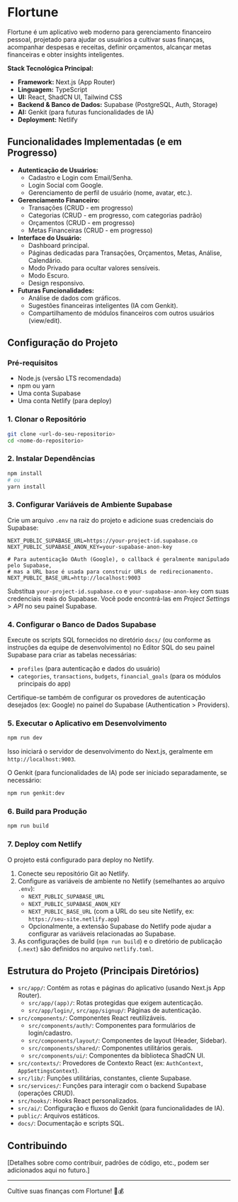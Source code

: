 
# Flortune

Flortune é um aplicativo web moderno para gerenciamento financeiro pessoal, projetado para ajudar os usuários a cultivar suas finanças, acompanhar despesas e receitas, definir orçamentos, alcançar metas financeiras e obter insights inteligentes.

**Stack Tecnológica Principal:**
*   **Framework:** Next.js (App Router)
*   **Linguagem:** TypeScript
*   **UI:** React, ShadCN UI, Tailwind CSS
*   **Backend & Banco de Dados:** Supabase (PostgreSQL, Auth, Storage)
*   **AI:** Genkit (para futuras funcionalidades de IA)
*   **Deployment:** Netlify

## Funcionalidades Implementadas (e em Progresso)

*   **Autenticação de Usuários:**
    *   Cadastro e Login com Email/Senha.
    *   Login Social com Google.
    *   Gerenciamento de perfil de usuário (nome, avatar, etc.).
*   **Gerenciamento Financeiro:**
    *   Transações (CRUD - em progresso)
    *   Categorias (CRUD - em progresso, com categorias padrão)
    *   Orçamentos (CRUD - em progresso)
    *   Metas Financeiras (CRUD - em progresso)
*   **Interface do Usuário:**
    *   Dashboard principal.
    *   Páginas dedicadas para Transações, Orçamentos, Metas, Análise, Calendário.
    *   Modo Privado para ocultar valores sensíveis.
    *   Modo Escuro.
    *   Design responsivo.
*   **Futuras Funcionalidades:**
    *   Análise de dados com gráficos.
    *   Sugestões financeiras inteligentes (IA com Genkit).
    *   Compartilhamento de módulos financeiros com outros usuários (view/edit).

## Configuração do Projeto

### Pré-requisitos
*   Node.js (versão LTS recomendada)
*   npm ou yarn
*   Uma conta Supabase
*   Uma conta Netlify (para deploy)

### 1. Clonar o Repositório
```bash
git clone <url-do-seu-repositorio>
cd <nome-do-repositorio>
```

### 2. Instalar Dependências
```bash
npm install
# ou
yarn install
```

### 3. Configurar Variáveis de Ambiente Supabase

Crie um arquivo `.env` na raiz do projeto e adicione suas credenciais do Supabase:

```env
NEXT_PUBLIC_SUPABASE_URL=https://your-project-id.supabase.co
NEXT_PUBLIC_SUPABASE_ANON_KEY=your-supabase-anon-key

# Para autenticação OAuth (Google), o callback é geralmente manipulado pelo Supabase,
# mas a URL base é usada para construir URLs de redirecionamento.
NEXT_PUBLIC_BASE_URL=http://localhost:9003
```
Substitua `your-project-id.supabase.co` e `your-supabase-anon-key` com suas credenciais reais do Supabase. Você pode encontrá-las em *Project Settings* > *API* no seu painel Supabase.

### 4. Configurar o Banco de Dados Supabase

Execute os scripts SQL fornecidos no diretório `docs/` (ou conforme as instruções da equipe de desenvolvimento) no Editor SQL do seu painel Supabase para criar as tabelas necessárias:
*   `profiles` (para autenticação e dados do usuário)
*   `categories`, `transactions`, `budgets`, `financial_goals` (para os módulos principais do app)

Certifique-se também de configurar os provedores de autenticação desejados (ex: Google) no painel do Supabase (Authentication > Providers).

### 5. Executar o Aplicativo em Desenvolvimento

```bash
npm run dev
```
Isso iniciará o servidor de desenvolvimento do Next.js, geralmente em `http://localhost:9003`.

O Genkit (para funcionalidades de IA) pode ser iniciado separadamente, se necessário:
```bash
npm run genkit:dev
```

### 6. Build para Produção
```bash
npm run build
```

### 7. Deploy com Netlify

O projeto está configurado para deploy no Netlify.
1.  Conecte seu repositório Git ao Netlify.
2.  Configure as variáveis de ambiente no Netlify (semelhantes ao arquivo `.env`):
    *   `NEXT_PUBLIC_SUPABASE_URL`
    *   `NEXT_PUBLIC_SUPABASE_ANON_KEY`
    *   `NEXT_PUBLIC_BASE_URL` (com a URL do seu site Netlify, ex: `https://seu-site.netlify.app`)
    *   Opcionalmente, a extensão Supabase do Netlify pode ajudar a configurar as variáveis relacionadas ao Supabase.
3.  As configurações de build (`npm run build`) e o diretório de publicação (`.next`) são definidos no arquivo `netlify.toml`.

## Estrutura do Projeto (Principais Diretórios)

*   `src/app/`: Contém as rotas e páginas do aplicativo (usando Next.js App Router).
    *   `src/app/(app)/`: Rotas protegidas que exigem autenticação.
    *   `src/app/login/`, `src/app/signup/`: Páginas de autenticação.
*   `src/components/`: Componentes React reutilizáveis.
    *   `src/components/auth/`: Componentes para formulários de login/cadastro.
    *   `src/components/layout/`: Componentes de layout (Header, Sidebar).
    *   `src/components/shared/`: Componentes utilitários gerais.
    *   `src/components/ui/`: Componentes da biblioteca ShadCN UI.
*   `src/contexts/`: Provedores de Contexto React (ex: `AuthContext`, `AppSettingsContext`).
*   `src/lib/`: Funções utilitárias, constantes, cliente Supabase.
*   `src/services/`: Funções para interagir com o backend Supabase (operações CRUD).
*   `src/hooks/`: Hooks React personalizados.
*   `src/ai/`: Configuração e fluxos do Genkit (para funcionalidades de IA).
*   `public/`: Arquivos estáticos.
*   `docs/`: Documentação e scripts SQL.

## Contribuindo

[Detalhes sobre como contribuir, padrões de código, etc., podem ser adicionados aqui no futuro.]

---

Cultive suas finanças com Flortune! 🌿💰

